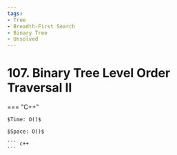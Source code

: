 ```yaml
---
tags:
- Tree
- Breadth-First Search
- Binary Tree
- Unsolved
---
```



# 107. Binary Tree Level Order Traversal II

=== "C++"

    $Time: O()$

    $Space: O()$

    ``` c++
    ```